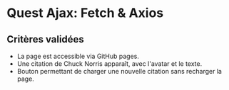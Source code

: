 # Quest Ajax: Fetch & Axios

## Critères validées

* La page est accessible via GitHub pages.
* Une citation de Chuck Norris apparaît, avec l'avatar et le texte.
* Bouton permettant de charger une nouvelle citation sans recharger la page.